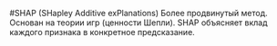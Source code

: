 #SHAP (SHapley Additive exPlanations)
Более продвинутый метод. Основан на теории игр (ценности Шепли).
SHAP объясняет вклад каждого признака в конкретное предсказание.
